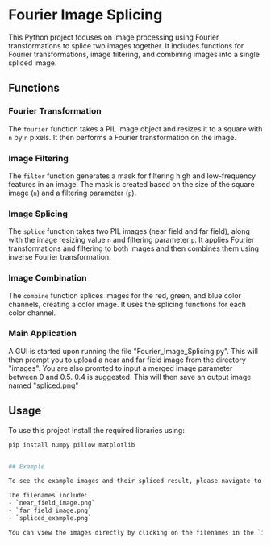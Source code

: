 # Fourier Image Splicing

This Python project focuses on image processing using Fourier transformations to splice two images together. It includes functions for Fourier transformations, image filtering, and combining images into a single spliced image.

## Functions

### Fourier Transformation

The `fourier` function takes a PIL image object and resizes it to a square with `n` by `n` pixels. It then performs a Fourier transformation on the image.

### Image Filtering

The `filter` function generates a mask for filtering high and low-frequency features in an image. The mask is created based on the size of the square image (`n`) and a filtering parameter (`p`).

### Image Splicing

The `splice` function takes two PIL images (near field and far field), along with the image resizing value `n` and filtering parameter `p`. It applies Fourier transformations and filtering to both images and then combines them using inverse Fourier transformation.

### Image Combination

The `combine` function splices images for the red, green, and blue color channels, creating a color image. It uses the splicing functions for each color channel.

### Main Application

A GUI is started upon running the file "Fourier_Image_Splicing.py". This will then prompt you to upload a near and far field image from the directory "images". You are also promted to input a merged image parameter between 0 and 0.5. 0.4 is suggested. This will then save an output image named "spliced.png"

## Usage

To use this project
Install the required libraries using:
   ```bash
   pip install numpy pillow matplotlib


## Example

To see the example images and their spliced result, please navigate to the [images folder](https://github.com/Nhale95/Fourier_Image_Merger/tree/main/images) in this repository.

The filenames include:
- `near_field_image.png`
- `far_field_image.png`
- `spliced_example.png`

You can view the images directly by clicking on the filenames in the `images` folder.

